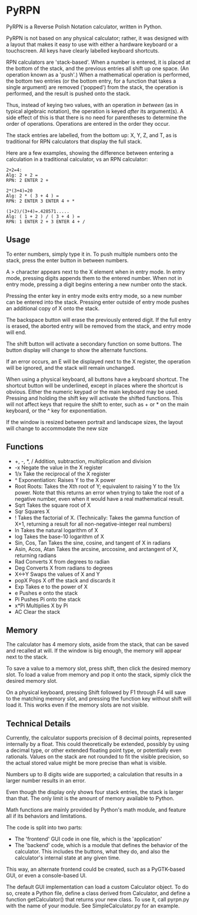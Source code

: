 PyRPN
=====

PyRPN is a Reverse Polish Notation calculator, written in Python.

PyRPN is not based on any physical calculator; rather, it was designed with a layout that makes it easy to use with either a hardware keyboard or a touchscreen. All keys have clearly labelled keyboard shortcuts.

RPN calculators are 'stack-based'. When a number is entered, it is placed at the bottom of the stack, and the previous entries all shift up one space. (An operation known as a 'push'.) When a mathematical operation is performed, the bottom two entries (or the bottom entry, for a function that takes a single argument) are removed ('popped') from the stack, the operation is performed, and the result is pushed onto the stack.

Thus, instead of keying two values, with an operation *in between* (as in typical algebraic notation), the operation is keyed *after* its argument(s). A side effect of this is that there is no need for parentheses to determine the order of operations. Operations are entered in the order they occur.

The stack entries are labelled, from the bottom up: X, Y, Z, and T, as is traditional for RPN calculators that display the full stack.

Here are a few examples, showing the difference between entering a calculation in a traditional calculator, vs an RPN calculator:

```
2+2=4:
Alg: 2 + 2 =
RPN: 2 ENTER 2 +

2*(3+4)=20
Alg: 2 * ( 3 + 4 ) =
RPN: 2 ENTER 3 ENTER 4 + *

(1+2)/(3+4)=.428571.....
Alg: ( 1 + 2 ) / ( 3 + 4 ) =
RPN: 1 ENTER 2 + 3 ENTER 4 + /
```

Usage
-----

To enter numbers, simply type it in. To push multiple numbers onto the stack, press the enter button in between numbers.

A > character appears next to the X element when in entry mode. In entry mode, pressing digits appends them to the entered number. When not in entry mode, pressing a digit begins entering a new number onto the stack.

Pressing the enter key in entry mode exits entry mode, so a new number can be entered into the stack. Pressing enter outside of entry mode pushes an additional copy of X onto the stack.

The backspace button will erase the previously entered digit. If the full entry is erased, the aborted entry will be removed from the stack, and entry mode will end.

The shift button will activate a secondary function on some buttons. The button display will change to show the alternate functions.

If an error occurs, an E will be displayed next to the X register, the operation will be ignored, and the stack will remain unchanged.

When using a physical keyboard, all buttons have a keyboard shortcut. The shortcut button will be underlined, except in places where the shortcut is obvious. Either the numeric keypad or the main keyboard may be used. Pressing and holding the shift key will activate the shifted functions. This will not affect keys that require the shift to enter, such as + or * on the main keyboard, or the ^ key for exponentiation.

If the window is resized between portrait and landscape sizes, the layout will change to accommodate the new size

Functions
---------

* +, -, *, /
  Addition, subtraction, multiplication and division
* -x
  Negate the value in the X register
* 1/x
  Take the reciprocal of the X register
* ^
  Exponentiation: Raises Y to the X power
* Root
  Roots: Takes the Xth root of Y; equivalent to raising Y to the 1/x power.
  Note that this returns an error when trying to take the root of a negative
  number, even when it would have a real mathematical result.
* Sqrt
  Takes the square root of X
* Sqr
  Squares X
* !
  Takes the factorial of X. (Technically: Takes the gamma function of X+1,
  returning a result for all non-negative-integer real numbers)
* ln
  Takes the natural logarithm of X
* log
  Takes the base-10 logarithm of X
* Sin, Cos, Tan
  Takes the sine, cosine, and tangent of X in radians
* Asin, Acos, Atan
  Takes the arcsine, arccosine, and arctangent of X, returning radians
* Rad
  Converts X from degrees to radian
* Deg
  Converts X from radians to degrees
* X<->Y
  Swaps the values of X and Y
* popX
  Pops X off the stack and discards it
* Exp
  Takes e to the power of X
* e
  Pushes e onto the stack
* Pi
  Pushes Pi onto the stack
* x*Pi
  Multiplies X by Pi
* AC
  Clear the stack

Memory
------

The calculator has 4 memory slots, aside from the stack, that can be saved and recalled at will. If the window is big enough, the memory will appear next to the stack.

To save a value to a memory slot, press shift, then click the desired memory slot. To load a value from memory and pop it onto the stack, sipmly click the desired memory slot.

On a physical keyboard, pressing Shift followed by F1 through F4 will save to the matching memory slot, and pressing the function key without shift will load it. This works even if the memory slots are not visible.

Technical Details
-----------------

Currently, the calculator supports precision of 8 decimal points, represented internally by a float. This could theoretically be extended, possibly by using a decimal type, or other extended floating point type, or potentially even rationals. Values on the stack are not rounded to fit the visible precision, so the actual stored value might be more precise than what is visible.

Numbers up to 8 digits wide are supported; a calculation that results in a larger number results in an error.

Even though the display only shows four stack entries, the stack is larger than that. The only limit is the amount of memory available to Python.

Math functions are mainly provided by Python's math module, and feature all if its behaviors and limitations.

The code is split into two parts: 

* The 'frontend' GUI code in one file, which is the 'application'
* The 'backend' code, which is a module that defines the behavior of the calculator. This includes the buttons, what they do, and also the calculator's internal state at any given time.

This way, an alternate frontend could be created, such as a PyGTK-based GUI, or even a console-based UI.

The default GUI implementation can load a custom Calculator object. To do so, create a Python file, define a class derived from Calculator, and define a function getCalculator() that returns your new class. To use it, call pyrpn.py with the name of your module. See SimpleCalculator.py for an example.


